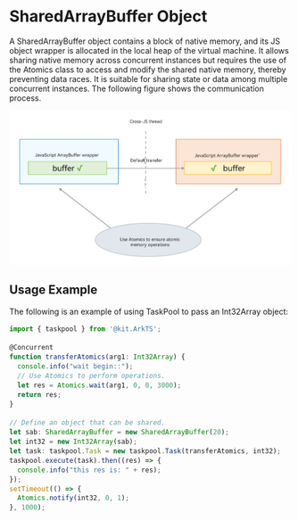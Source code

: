 # SharedArrayBuffer Object

A SharedArrayBuffer object contains a block of native memory, and its JS object wrapper is allocated in the local heap of the virtual machine. It allows sharing native memory across concurrent instances but requires the use of the Atomics class to access and modify the shared native memory, thereby preventing data races. It is suitable for sharing state or data among multiple concurrent instances. The following figure shows the communication process.

![sharedarraybufer](figures/sharedarraybufer.png)


## Usage Example

The following is an example of using TaskPool to pass an Int32Array object:

```ts
import { taskpool } from '@kit.ArkTS';

@Concurrent
function transferAtomics(arg1: Int32Array) {
  console.info("wait begin::");
  // Use Atomics to perform operations.
  let res = Atomics.wait(arg1, 0, 0, 3000);
  return res;
}

// Define an object that can be shared.
let sab: SharedArrayBuffer = new SharedArrayBuffer(20);
let int32 = new Int32Array(sab);
let task: taskpool.Task = new taskpool.Task(transferAtomics, int32);
taskpool.execute(task).then((res) => {
  console.info("this res is: " + res);
});
setTimeout(() => {
  Atomics.notify(int32, 0, 1);
}, 1000);
```
<!-- @[example_pass_obj](https://gitee.com/openharmony/applications_app_samples/blob/master/code/DocsSample/ArkTs/ArkTsConcurrent/ConcurrentThreadCommunication/InterThreadCommunicationObjects/CommunicationObjects/entry/src/main/ets/managers/SharedArrayBufferObject.ets) -->

<!--no_check-->